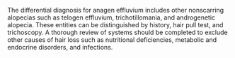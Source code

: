 The differential diagnosis for anagen effluvium includes other nonscarring alopecias such as telogen effluvium, trichotillomania, and androgenetic alopecia. These entities can be distinguished by history, hair pull test, and trichoscopy. A thorough review of systems should be completed to exclude other causes of hair loss such as nutritional deficiencies, metabolic and endocrine disorders, and infections.